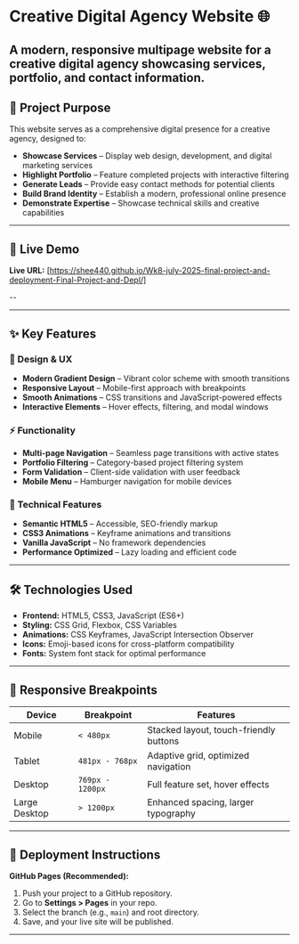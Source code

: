 # Creative Digital Agency Website 🌐  
A modern, responsive multipage website for a creative digital agency showcasing services, portfolio, and contact information.
---

## 🎯 Project Purpose  
This website serves as a comprehensive digital presence for a creative agency, designed to:  
- **Showcase Services** – Display web design, development, and digital marketing services  
- **Highlight Portfolio** – Feature completed projects with interactive filtering  
- **Generate Leads** – Provide easy contact methods for potential clients  
- **Build Brand Identity** – Establish a modern, professional online presence  
- **Demonstrate Expertise** – Showcase technical skills and creative capabilities  

---

## 🚀 Live Demo  
**Live URL:** [https://shee440.github.io/Wk8-july-2025-final-project-and-deployment-Final-Project-and-Depl/]

-- 

---

## ✨ Key Features  

### 🎨 Design & UX  
- **Modern Gradient Design** – Vibrant color scheme with smooth transitions  
- **Responsive Layout** – Mobile-first approach with breakpoints  
- **Smooth Animations** – CSS transitions and JavaScript-powered effects  
- **Interactive Elements** – Hover effects, filtering, and modal windows  

### ⚡ Functionality  
- **Multi-page Navigation** – Seamless page transitions with active states  
- **Portfolio Filtering** – Category-based project filtering system  
- **Form Validation** – Client-side validation with user feedback  
- **Mobile Menu** – Hamburger navigation for mobile devices  

### 🔧 Technical Features  
- **Semantic HTML5** – Accessible, SEO-friendly markup  
- **CSS3 Animations** – Keyframe animations and transitions  
- **Vanilla JavaScript** – No framework dependencies  
- **Performance Optimized** – Lazy loading and efficient code  

---

## 🛠️ Technologies Used  
- **Frontend:** HTML5, CSS3, JavaScript (ES6+)  
- **Styling:** CSS Grid, Flexbox, CSS Variables  
- **Animations:** CSS Keyframes, JavaScript Intersection Observer  
- **Icons:** Emoji-based icons for cross-platform compatibility  
- **Fonts:** System font stack for optimal performance  

---

## 📱 Responsive Breakpoints  

| Device         | Breakpoint      | Features                                 |
|----------------|-----------------|------------------------------------------|
| Mobile         | `< 480px`       | Stacked layout, touch-friendly buttons   |
| Tablet         | `481px - 768px` | Adaptive grid, optimized navigation      |
| Desktop        | `769px - 1200px`| Full feature set, hover effects          |
| Large Desktop  | `> 1200px`      | Enhanced spacing, larger typography      |

---

## 🚀 Deployment Instructions  
**GitHub Pages (Recommended):**  
1. Push your project to a GitHub repository.  
2. Go to **Settings > Pages** in your repo.  
3. Select the branch (e.g., `main`) and root directory.  
4. Save, and your live site will be published.  

---
